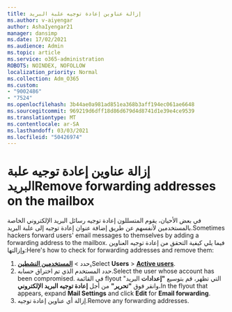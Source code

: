 ```yaml
---
title: إزالة عناوين إعادة توجيه علبة البريد
ms.author: v-aiyengar
author: AshaIyengar21
manager: dansimp
ms.date: 17/02/2021
ms.audience: Admin
ms.topic: article
ms.service: o365-administration
ROBOTS: NOINDEX, NOFOLLOW
localization_priority: Normal
ms.collection: Adm_O365
ms.custom:
- "9002486"
- "7524"
ms.openlocfilehash: 3b44ae0a981ad851ea368b3aff194ec061ae6648
ms.sourcegitcommit: 969219d6dff18d86d679d4d8741d1e39e4ce9539
ms.translationtype: MT
ms.contentlocale: ar-SA
ms.lasthandoff: 03/03/2021
ms.locfileid: "50426974"
---
```

# <a name="remove-forwarding-addresses-on-the-mailbox"></a><span data-ttu-id="6cba3-102">إزالة عناوين إعادة توجيه علبة البريد</span><span class="sxs-lookup"><span data-stu-id="6cba3-102">Remove forwarding addresses on the mailbox</span></span>

<span data-ttu-id="6cba3-103">في بعض الأحيان، يقوم المتسللون إعادة توجيه رسائل البريد الإلكتروني الخاصة بالمستخدمين لأنفسهم عن طريق إضافة عنوان إعادة توجيه إلى علبة البريد.</span><span class="sxs-lookup"><span data-stu-id="6cba3-103">Sometimes hackers forward users' email messages to themselves by adding a forwarding address to the mailbox.</span></span> <span data-ttu-id="6cba3-104">فيما يلي كيفية التحقق من إعادة توجيه العناوين وإزالتها:</span><span class="sxs-lookup"><span data-stu-id="6cba3-104">Here's how to check for forwarding addresses and remove them:</span></span>

1. <span data-ttu-id="6cba3-105">حدد   >  **[المستخدمين النشطين.](https://go.microsoft.com/fwlink/p/?linkid=834822)**</span><span class="sxs-lookup"><span data-stu-id="6cba3-105">Select **Users** > **[Active users](https://go.microsoft.com/fwlink/p/?linkid=834822)**.</span></span>
1. <span data-ttu-id="6cba3-106">حدد المستخدم الذي تم اختراق حسابه.</span><span class="sxs-lookup"><span data-stu-id="6cba3-106">Select the user whose account has been compromised.</span></span> <span data-ttu-id="6cba3-107">في القائمة flyout التي تظهر، قم بتوسيع **"إعدادات** البريد" وانقر فوق **"تحرير"** من أجل **إعادة توجيه البريد الإلكتروني.**</span><span class="sxs-lookup"><span data-stu-id="6cba3-107">In the flyout that appears, expand **Mail Settings** and click **Edit** for **Email forwarding**.</span></span>
1. <span data-ttu-id="6cba3-108">إزالة أي عناوين إعادة توجيه.</span><span class="sxs-lookup"><span data-stu-id="6cba3-108">Remove any forwarding addresses.</span></span>
